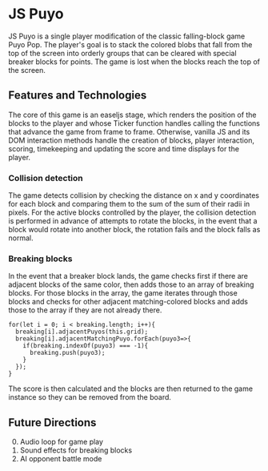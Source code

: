 # JS Puyo

JS Puyo is a single player modification of the classic falling-block game
Puyo Pop. The player's goal is to stack the colored blobs that fall from
the top of the screen into orderly groups that can be cleared with special
breaker blocks for points. The game is lost when the blocks reach the top
of the screen.

## Features and Technologies

The core of this game is an easeljs stage, which renders the position of
the blocks to the player and whose Ticker function handles calling the
functions that advance the game from frame to frame. Otherwise, vanilla
JS and its DOM interaction methods handle the creation of blocks, player
interaction, scoring, timekeeping and updating the score and time displays
for the player.

### Collision detection

The game detects collision by checking the distance on x and y coordinates
for each block and comparing them to the sum of the sum of their radii in
pixels. For the active blocks controlled by the player, the collision detection
is performed in advance of attempts to rotate the blocks, in the event
that a block would rotate into another block, the rotation fails and the
block falls as normal.

### Breaking blocks

In the event that a breaker block lands, the game checks first if there are
adjacent blocks of the same color, then adds those to an array of breaking
blocks. For those blocks in the array, the game iterates through those blocks
and checks for other adjacent matching-colored blocks and adds those to the
array if they are not already there.

```JS
for(let i = 0; i < breaking.length; i++){
  breaking[i].adjacentPuyos(this.grid);
  breaking[i].adjacentMatchingPuyo.forEach(puyo3=>{
    if(breaking.indexOf(puyo3) === -1){
      breaking.push(puyo3);
    }
  });
}

```

The score is then calculated and the blocks are then returned to the game
 instance so they can be removed from the board.

## Future Directions

0. Audio loop for game play
0. Sound effects for breaking blocks
0. AI opponent battle mode
